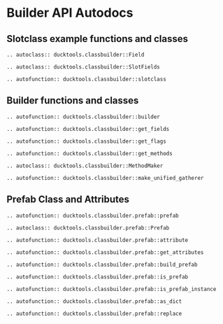# Builder API Autodocs #

## Slotclass example functions and classes ##

```{eval-rst}
.. autoclass:: ducktools.classbuilder::Field
```

```{eval-rst}
.. autoclass:: ducktools.classbuilder::SlotFields
```

```{eval-rst}
.. autofunction:: ducktools.classbuilder::slotclass
```


## Builder functions and classes ##

```{eval-rst}
.. autofunction:: ducktools.classbuilder::builder
```

```{eval-rst}
.. autofunction:: ducktools.classbuilder::get_fields
```

```{eval-rst}
.. autofunction:: ducktools.classbuilder::get_flags
```

```{eval-rst}
.. autofunction:: ducktools.classbuilder::get_methods
```

```{eval-rst}
.. autoclass:: ducktools.classbuilder::MethodMaker
```

```{eval-rst}
.. autofunction:: ducktools.classbuilder::make_unified_gatherer
```

## Prefab Class and Attributes ##

```{eval-rst}
.. autofunction:: ducktools.classbuilder.prefab::prefab
```

```{eval-rst}
.. autoclass:: ducktools.classbuilder.prefab::Prefab
```

```{eval-rst}
.. autofunction:: ducktools.classbuilder.prefab::attribute
```

```{eval-rst}
.. autofunction:: ducktools.classbuilder.prefab::get_attributes
```

```{eval-rst}
.. autofunction:: ducktools.classbuilder.prefab::build_prefab
```

```{eval-rst}
.. autofunction:: ducktools.classbuilder.prefab::is_prefab
```

```{eval-rst}
.. autofunction:: ducktools.classbuilder.prefab::is_prefab_instance
```

```{eval-rst}
.. autofunction:: ducktools.classbuilder.prefab::as_dict
```

```{eval-rst}
.. autofunction:: ducktools.classbuilder.prefab::replace
```

